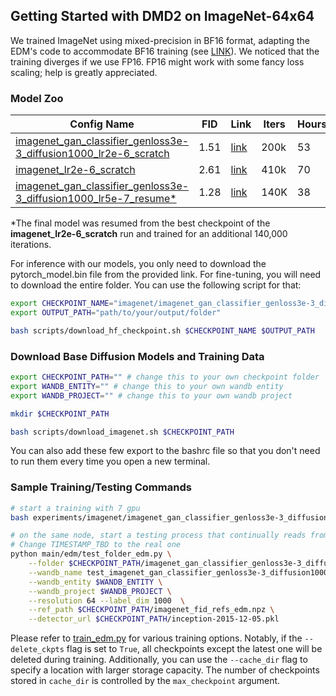 ## Getting Started with DMD2 on ImageNet-64x64

We trained ImageNet using mixed-precision in BF16 format, adapting the EDM's code to accommodate BF16 training (see [LINK](../../third_party/edm/training/networks.py)). We noticed that the training diverges if we use FP16. FP16 might work with some fancy loss scaling; help is greatly appreciated. 

### Model Zoo

| Config Name | FID | Link | Iters | Hours |
| ----------- | --- | ---- | ----- | ----- |
| [imagenet_gan_classifier_genloss3e-3_diffusion1000_lr2e-6_scratch](./imagenet_gan_classifier_genloss3e-3_diffusion1000_lr2e-6_scratch.sh) | 1.51 | [link](https://huggingface.co/tianweiy/DMD2/tree/main/model/imagenet/imagenet_gan_classifier_genloss3e-3_diffusion1000_lr2e-6_scratch_fid1.51_checkpoint_model_193500/) | 200k | 53 |
| [imagenet_lr2e-6_scratch](./imagenet_lr2e-6_scratch.sh) | 2.61 | [link](https://huggingface.co/tianweiy/DMD2/tree/main/model/imagenet/imagenet_lr2e-6_scratch_fid2.61_checkpoint_model_405500/) | 410k | 70 |
| [imagenet_gan_classifier_genloss3e-3_diffusion1000_lr5e-7_resume*](./imagenet_gan_classifier_genloss3e-3_diffusion1000_lr5e-7_resume.sh) | 1.28 | [link](https://huggingface.co/tianweiy/DMD2/tree/main/model/imagenet/imagenet_gan_classifier_genloss3e-3_diffusion1000_lr5e-7_resume_fid1.28_checkpoint_model_548000/) | 140K | 38 |

*The final model was resumed from the best checkpoint of the **imagenet_lr2e-6_scratch** run and trained for an additional 140,000 iterations. 

For inference with our models, you only need to download the pytorch_model.bin file from the provided link. For fine-tuning, you will need to download the entire folder.
You can use the following script for that:

```bash
export CHECKPOINT_NAME="imagenet/imagenet_gan_classifier_genloss3e-3_diffusion1000_lr2e-6_scratch_fid1.51_checkpoint_model_193500"  # note that the imagenet/ is necessary
export OUTPUT_PATH="path/to/your/output/folder"

bash scripts/download_hf_checkpoint.sh $CHECKPOINT_NAME $OUTPUT_PATH
```

### Download Base Diffusion Models and Training Data 

```.bash
export CHECKPOINT_PATH="" # change this to your own checkpoint folder 
export WANDB_ENTITY="" # change this to your own wandb entity
export WANDB_PROJECT="" # change this to your own wandb project

mkdir $CHECKPOINT_PATH

bash scripts/download_imagenet.sh $CHECKPOINT_PATH
```

You can also add these few export to the bashrc file so that you don't need to run them every time you open a new terminal.

### Sample Training/Testing Commands
```.bash
# start a training with 7 gpu
bash experiments/imagenet/imagenet_gan_classifier_genloss3e-3_diffusion1000_lr2e-6_scratch.sh  $CHECKPOINT_PATH $WANDB_ENTITY $WANDB_PROJECT

# on the same node, start a testing process that continually reads from the checkpoint folder and evaluate the FID 
# Change TIMESTAMP_TBD to the real one
python main/edm/test_folder_edm.py \
    --folder $CHECKPOINT_PATH/imagenet_gan_classifier_genloss3e-3_diffusion1000_lr2e-6_scratch/TIMESTAMP_TBD \
    --wandb_name test_imagenet_gan_classifier_genloss3e-3_diffusion1000_lr2e-6_scratch \
    --wandb_entity $WANDB_ENTITY \
    --wandb_project $WANDB_PROJECT \
    --resolution 64 --label_dim 1000  \
    --ref_path $CHECKPOINT_PATH/imagenet_fid_refs_edm.npz \
    --detector_url $CHECKPOINT_PATH/inception-2015-12-05.pkl 
```

Please refer to [train_edm.py](../../main/edm/train_edm.py) for various training options. Notably, if the `--delete_ckpts` flag is set to `True`, all checkpoints except the latest one will be deleted during training. Additionally, you can use the `--cache_dir` flag to specify a location with larger storage capacity. The number of checkpoints stored in `cache_dir` is controlled by the `max_checkpoint` argument.
